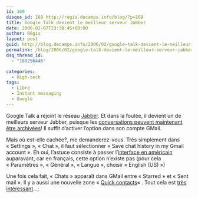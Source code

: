 ```yaml
---
id: 169
disqus_id: 169 http://regis.decamps.info/blog/?p=169
title: Google Talk devient le meilleur serveur Jabber
date: 2006-02-07T23:38:45+00:00
author: Régis
layout: post
guid: http://blog.decamps.info/2006/02/google-talk-devient-le-meilleur-serveur-jabber-2/
permalink: /blog/2006/02/google-talk-devient-le-meilleur-serveur-jabber-2/
dsq_thread_id:
  - "189256446"

categories:
  - High-tech
tags:
  - Libre
  - Instant messaging
  - Google
---
```

Google Talk a rejoint le réseau [Jabber](http://www.jabber.org/). Et dans la foulée, il devient un de meilleurs serveur Jabber, puisque les [conversations peuvent maintenant être archivées](http://googletalk.blogspot.com/2006/02/save-chat-and-more.html)! Il suffit d’activer l’option dans son compte GMail.

Mais où est-elle cachée?, me demanderez-vous. Très simplement dans « Settings », « Chat », il faut sélectionner « Save chat history in my Gmail account ». Eh oui, l’astuce consiste à passer l’[interface en américain](http://adrianhardy.com/2006/02/have-gmail-devs-forgot-about-their-uk.html) auparavant, car en français, cette option n’existe pas (pour cela « Paramètres », « Général », « Langue », choisir « English (US) »)

Une fois cela fait, « Chats » apparaît dans GMail entre « Starred » et « Sent mail ». Il y a aussi une nouvelle zone « [Quick contacts](https://mail.google.com/mail/help/chat.html)« . Tout cela est [très intéressant](http://googleblog.blogspot.com/2006/02/chat-email-crazy-delicious.html)…;
